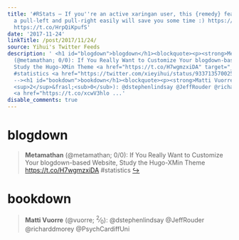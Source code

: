 ```yaml
---
title: '#RStats — If you''re an active xaringan user, this {remedy} feature to insert
  a pull-left and pull-right easily will save you some time :) https://t.co/cWsy39t0WL
  https://t.co/HrpQiKpufS'
date: '2017-11-24'
linkTitle: /post/2017/11/24/
source: Yihui's Twitter Feeds
description: ' <h1 id="blogdown">blogdown</h1><blockquote><p><strong>Metamathan</strong>
  (@metamathan; 0/0): If You Really Want to Customize Your blogdown-based Website,
  Study the Hugo-XMin Theme <a href="https://t.co/H7wgmzxiDA" target="_blank">https://t.co/H7wgmzxiDA</a>
  #statistics <a href="https://twitter.com/xieyihui/status/933713570025664513" target="_blank">&#8618;</a></p></blockquote><!--
  --><h1 id="bookdown">bookdown</h1><blockquote><p><strong>Matti Vuorre</strong> (@vuorre;
  <sup>2</sup>&frasl;<sub>0</sub>): @dstephenlindsay @JeffRouder @richarddmorey @PsychCardiffUni
  <a href="https://t.co/xcwV3hlo ...'
disable_comments: true
---
```

 <h1 id="blogdown">blogdown</h1><blockquote><p><strong>Metamathan</strong> (@metamathan; 0/0): If You Really Want to Customize Your blogdown-based Website, Study the Hugo-XMin Theme <a href="https://t.co/H7wgmzxiDA" target="_blank">https://t.co/H7wgmzxiDA</a> #statistics <a href="https://twitter.com/xieyihui/status/933713570025664513" target="_blank">&#8618;</a></p></blockquote><!-- --><h1 id="bookdown">bookdown</h1><blockquote><p><strong>Matti Vuorre</strong> (@vuorre; <sup>2</sup>&frasl;<sub>0</sub>): @dstephenlindsay @JeffRouder @richarddmorey @PsychCardiffUni <a href="https://t.co/xcwV3hlo ...
